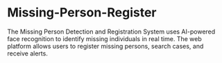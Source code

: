 # Missing-Person-Register
The Missing Person Detection and Registration System uses AI-powered face recognition to identify missing individuals in real time. The web platform allows users to register missing persons, search cases, and receive alerts.
